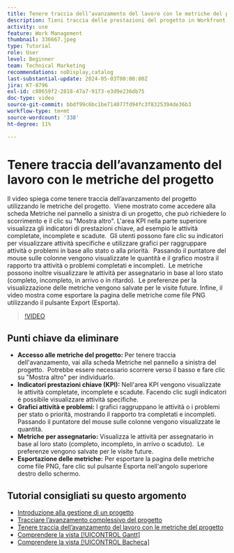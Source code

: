 ```yaml
---
title: Tenere traccia dell’avanzamento del lavoro con le metriche del progetto
description: Tieni traccia delle prestazioni del progetto in Workfront utilizzando la scheda Metriche per accedere a KPI, grafici di attività e problemi, metriche per assegnatario e opzioni di esportazione per un monitoraggio efficiente dell’avanzamento.
activity: use
feature: Work Management
thumbnail: 336667.jpeg
type: Tutorial
role: User
level: Beginner
team: Technical Marketing
recommendations: noDisplay,catalog
last-substantial-update: 2024-05-03T00:00:00Z
jira: KT-8796
exl-id: c80659f2-2818-47a7-9173-e3d9e236db75
doc-type: video
source-git-commit: bbdf99c6bc1be714077fd94fc3f8325394de36b3
workflow-type: tm+mt
source-wordcount: '338'
ht-degree: 11%

---
```


# Tenere traccia dell’avanzamento del lavoro con le metriche del progetto

Il video spiega come tenere traccia dell’avanzamento del progetto utilizzando le metriche del progetto. &#x200B; Viene mostrato come accedere alla scheda Metriche nel pannello a sinistra di un progetto, che può richiedere lo scorrimento e il clic su &quot;Mostra altro&quot;. L&#39;area KPI nella parte superiore visualizza gli indicatori di prestazioni chiave, ad esempio le attività completate, incomplete e scadute. &#x200B; Gli utenti possono fare clic su indicatori per visualizzare attività specifiche e utilizzare grafici per raggruppare attività o problemi in base allo stato o alla priorità. &#x200B; Passando il puntatore del mouse sulle colonne vengono visualizzate le quantità e il grafico mostra il rapporto tra attività o problemi completati e incompleti. &#x200B; Le metriche possono inoltre visualizzare le attività per assegnatario in base al loro stato (completo, incompleto, in arrivo o in ritardo). &#x200B; Le preferenze per la visualizzazione delle metriche vengono salvate per le visite future. &#x200B; Infine, il video mostra come esportare la pagina delle metriche come file PNG utilizzando il pulsante Export (Esporta). &#x200B;


>[!VIDEO](https://video.tv.adobe.com/v/336667/?quality=12&learn=on&enablevpops=1)

## Punti chiave da eliminare

* **Accesso alle metriche del progetto:** Per tenere traccia dell&#39;avanzamento, vai alla scheda Metriche nel pannello a sinistra del progetto. &#x200B; Potrebbe essere necessario scorrere verso il basso e fare clic su &quot;Mostra altro&quot; per individuarlo. &#x200B;
* **Indicatori prestazioni chiave (KPI):** Nell&#39;area KPI vengono visualizzate le attività completate, incomplete e scadute. &#x200B; Facendo clic sugli indicatori è possibile visualizzare attività specifiche. &#x200B;
* **Grafici attività e problemi:** I grafici raggruppano le attività o i problemi per stato o priorità, mostrando il rapporto tra completati e incompleti. &#x200B; Passando il puntatore del mouse sulle colonne vengono visualizzate le quantità. &#x200B;
* **Metriche per assegnatario:** Visualizza le attività per assegnatario in base al loro stato (completo, incompleto, in arrivo o scaduto). &#x200B; Le preferenze vengono salvate per le visite future. &#x200B;
* **Esportazione delle metriche:** Per esportare la pagina delle metriche come file PNG, fare clic sul pulsante Esporta nell&#39;angolo superiore destro dello schermo. &#x200B;



## Tutorial consigliati su questo argomento

* [Introduzione alla gestione di un progetto](/help/manage-work/projects/getting-started-manage-a-project.md)
* [Tracciare l’avanzamento complessivo del progetto](/help/manage-work/projects/track-overall-project-progress.md)
* [Tenere traccia dell’avanzamento del lavoro con le metriche del progetto](/help/manage-work/projects/track-work-progress-with-project-metrics.md)
* [Comprendere la vista [!UICONTROL Gantt]](/help/manage-work/projects/understand-the-gantt-view.md)
* [Comprendere la vista [!UICONTROL Bacheca]](/help/manage-work/projects/understand-the-board-view.md)
